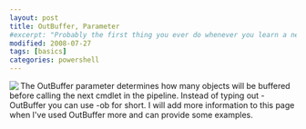 ```yaml
---
layout: post
title: OutBuffer, Parameter
#excerpt: "Probably the first thing you ever do whenever you learn a new language is to write your hello world program, however in PowerShell the most simple script will fail to load!"
modified: 2008-07-27
tags: [basics]
categories: powershell
---
```

<img align="left" src="{{ site.image_url }}/powershell-parameter-outbuffer.jpg" class="left" />
The OutBuffer parameter determines how many objects will be buffered before calling the next cmdlet in the pipeline.
<!--more-->
Instead of typing out -OutBuffer you can use -ob for short. I will add more information to this page when I've used OutBuffer more and can provide some examples.
